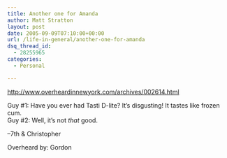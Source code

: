 ```yaml
---
title: Another one for Amanda
author: Matt Stratton
layout: post
date: 2005-09-09T07:10:00+00:00
url: /life-in-general/another-one-for-amanda
dsq_thread_id:
  - 28255965
categories:
  - Personal

---
```

<div>
  <p class="ljsyndicationlink">
    <a href="http://www.overheardinnewyork.com/archives/002614.html">http://www.overheardinnewyork.com/archives/002614.html</a>
  </p>
  
  <p>
    Guy #1: Have you ever had Tasti D-lite? It&#8217;s disgusting! It tastes like frozen cum.<br /> Guy #2: Well, it&#8217;s not <em>that</em> good.
  </p>
  
  <p>
    &#8211;7th & Christopher
  </p>
  
  <p>
    Overheard by: Gordon
  </p></p>
</div>